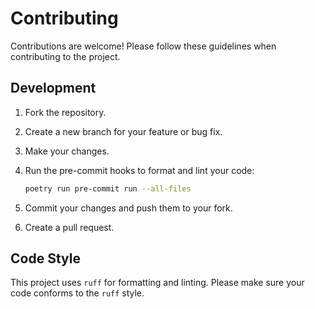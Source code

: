 # Contributing

Contributions are welcome! Please follow these guidelines when contributing to the project.

## Development

1.  Fork the repository.
2.  Create a new branch for your feature or bug fix.
3.  Make your changes.
4.  Run the pre-commit hooks to format and lint your code:

    ```bash
    poetry run pre-commit run --all-files
    ```

5.  Commit your changes and push them to your fork.
6.  Create a pull request.

## Code Style

This project uses `ruff` for formatting and linting. Please make sure your code conforms to the `ruff` style.
